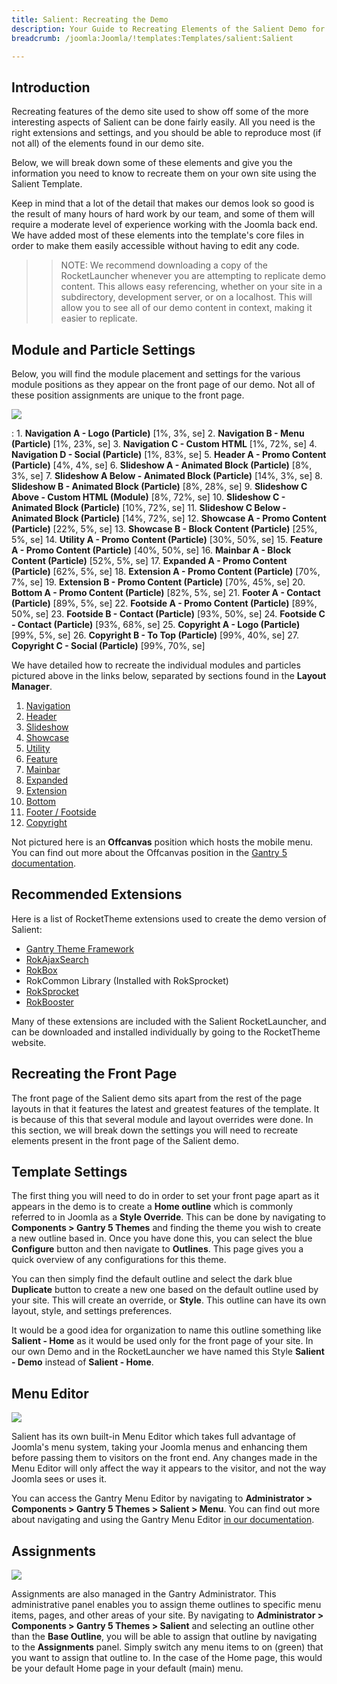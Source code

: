 ```yaml
---
title: Salient: Recreating the Demo
description: Your Guide to Recreating Elements of the Salient Demo for Joomla
breadcrumb: /joomla:Joomla/!templates:Templates/salient:Salient

---
```


Introduction
-----

Recreating features of the demo site used to show off some of the more interesting aspects of Salient can be done fairly easily. All you need is the right extensions and settings, and you should be able to reproduce most (if not all) of the elements found in our demo site.

Below, we will break down some of these elements and give you the information you need to know to recreate them on your own site using the Salient Template.

Keep in mind that a lot of the detail that makes our demos look so good is the result of many hours of hard work by our team, and some of them will require a moderate level of experience working with the Joomla back end. We have added most of these elements into the template's core files in order to make them easily accessible without having to edit any code.

>> NOTE: We recommend downloading a copy of the RocketLauncher whenever you are attempting to replicate demo content. This allows easy referencing, whether on your site in a subdirectory, development server, or on a localhost. This will allow you to see all of our demo content in context, making it easier to replicate.

Module and Particle Settings
-----

Below, you will find the module placement and settings for the various module positions as they appear on the front page of our demo. Not all of these position assignments are unique to the front page.

![](assets/salient2.png)

:   1. **Navigation A - Logo (Particle)** [1%, 3%, se]
    2. **Navigation B - Menu (Particle)** [1%, 23%, se]
    3. **Navigation C - Custom HTML** [1%, 72%, se]
    4. **Navigation D - Social (Particle)** [1%, 83%, se]
    5. **Header A - Promo Content (Particle)** [4%, 4%, se]
    6. **Slideshow A - Animated Block (Particle)** [8%, 3%, se]
    7. **Slideshow A Below - Animated Block (Particle)** [14%, 3%, se]
    8. **Slideshow B - Animated Block (Particle)** [8%, 28%, se]
    9. **Slideshow C Above - Custom HTML (Module)** [8%, 72%, se]
    10. **Slideshow C - Animated Block (Particle)** [10%, 72%, se]
    11. **Slideshow C Below - Animated Block (Particle)** [14%, 72%, se]
    12. **Showcase A - Promo Content (Particle)** [22%, 5%, se]
    13. **Showcase B - Block Content (Particle)** [25%, 5%, se]
    14. **Utility A - Promo Content (Particle)** [30%, 50%, se]
    15. **Feature A - Promo Content (Particle)** [40%, 50%, se]
    16. **Mainbar A - Block Content (Particle)** [52%, 5%, se]
    17. **Expanded A - Promo Content (Particle)** [62%, 5%, se]
    18. **Extension A - Promo Content (Particle)** [70%, 7%, se]
    19. **Extension B - Promo Content (Particle)** [70%, 45%, se]
    20. **Bottom A - Promo Content (Particle)** [82%, 5%, se]
    21. **Footer A - Contact (Particle)** [89%, 5%, se]
    22. **Footside A - Promo Content (Particle)** [89%, 50%, se]
    23. **Footside B - Contact (Particle)** [93%, 50%, se]
    24. **Footside C - Contact (Particle)** [93%, 68%, se]
    25. **Copyright A - Logo (Particle)** [99%, 5%, se]
    26. **Copyright B - To Top (Particle)** [99%, 40%, se]
    27. **Copyright C - Social (Particle)** [99%, 70%, se]

We have detailed how to recreate the individual modules and particles pictured above in the links below, separated by sections found in the **Layout Manager**.

1. [Navigation](demo_navigation.md)
2. [Header](demo_header.md)
3. [Slideshow](demo_slideshow.md)
4. [Showcase](demo_showcase.md)
5. [Utility](demo_utility.md)
6. [Feature](demo_feature.md)
7. [Mainbar](demo_main.md)
8. [Expanded](demo_expanded.md)
9. [Extension](demo_extension.md)
10. [Bottom](demo_bottom.md)
11. [Footer / Footside](demo_footer.md)
12. [Copyright](demo_copyright.md)

Not pictured here is an **Offcanvas** position which hosts the mobile menu. You can find out more about the Offcanvas position in the [Gantry 5 documentation](http://docs.gantry.org/gantry5/configure/layout-manager#offcanvas-section).

Recommended Extensions
-----

Here is a list of RocketTheme extensions used to create the demo version of Salient:

* [Gantry Theme Framework](http://gantry.org/)
* [RokAjaxSearch](http://www.rockettheme.com/joomla/extensions/rokajaxsearch)
* [RokBox](http://www.rockettheme.com/joomla/extensions/rokbox)
* RokCommon Library (Installed with RokSprocket)
* [RokSprocket](http://www.rockettheme.com/joomla/extensions/roksprocket)
* [RokBooster](http://www.rockettheme.com/joomla/extensions/rokbooster)

Many of these extensions are included with the Salient RocketLauncher, and can be downloaded and installed individually by going to the RocketTheme website.

Recreating the Front Page
-----

The front page of the Salient demo sits apart from the rest of the page layouts in that it features the latest and greatest features of the template. It is because of this that several module and layout overrides were done. In this section, we will break down the settings you will need to recreate elements present in the front page of the Salient demo.

Template Settings
-----

The first thing you will need to do in order to set your front page apart as it appears in the demo is to create a **Home outline** which is commonly referred to in Joomla as a **Style Override**. This can be done by navigating to **Components > Gantry 5 Themes** and finding the theme you wish to create a new outline based in. Once you have done this, you can select the blue **Configure** button and then navigate to **Outlines**. This page gives you a quick overview of any configurations for this theme.

You can then simply find the default outline and select the dark blue **Duplicate** button to create a new one based on the default outline used by your site. This will create an override, or **Style**. This outline can have its own layout, style, and settings preferences.

It would be a good idea for organization to name this outline something like **Salient - Home** as it would be used only for the front page of your site. In our own Demo and in the RocketLauncher we have named this Style **Salient - Demo** instead of **Salient - Home**.

Menu Editor
-----

![](assets/menu_1.png)

Salient has its own built-in Menu Editor which takes full advantage of Joomla's menu system, taking your Joomla menus and enhancing them before passing them to visitors on the front end. Any changes made in the Menu Editor will only affect the way it appears to the visitor, and not the way Joomla sees or uses it.

You can access the Gantry Menu Editor by navigating to **Administrator > Components > Gantry 5 Themes > Salient > Menu**. You can find out more about navigating and using the Gantry Menu Editor [in our documentation](http://docs.gantry.org/gantry5/configure/menu-editor).

Assignments
-----

![](assets/assignments_1.png)

Assignments are also managed in the Gantry Administrator. This administrative panel enables you to assign theme outlines to specific menu items, pages, and other areas of your site. By navigating to **Administrator > Components > Gantry 5 Themes > Salient** and selecting an outline other than the **Base Outline**, you will be able to assign that outline by navigating to the **Assignments** panel. Simply switch any menu items to on (green) that you want to assign that outline to. In the case of the Home page, this would be your default Home page in your default (main) menu.
